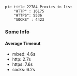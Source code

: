 
```mermaid
pie title 22784 Proxies in list
    "HTTP" : 16175
    "HTTPS": 5536
    "SOCKS" : 4423
```

### Some Info
#### Average Timeout

- mixed: 4.6s
- http: 2.7s
- https: 7.6s
- socks: 6.2s
